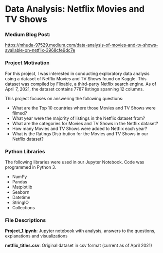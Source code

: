 <H1>Data Analysis: Netflix Movies and TV Shows</H1>

<H3>Medium Blog Post:</H3>

https://mhuda-97529.medium.com/data-analysis-of-movies-and-tv-shows-available-on-netflix-3968cfe9dc7e

<H3>Project Motivation</H3>

<P>For this project, I was interested in conducting exploratory data analysis using a dataset of Netflix Movies and TV Shows found on Kaggle.  This dataset was compiled by Flixable, a third-party Netflix search engine.  As of April 7, 2021, the dataset contains 7787 listings spanning 12 columns.<?P>

<P>This project focuses on answering the following questions:</P>

<UL>
<LI>What are the Top 10 countries where those Movies and TV Shows were filmed?</LI>
<LI>What year were the majority of listings in the Netflix dataset from?</LI>
<LI>What are the categories for Movies and TV Shows in the Netflix dataset?</LI>
<LI>How many Movies and TV Shows were added to Netflix each year?</LI>
<LI>What is the Ratings Distribution for the Movies and TV Shows in our Netflix dataset?</LI>
</UL>

<H3>Python Libraries</H3>

<P>The following libraries were used in our Jupyter Notebook.  Code was programmed in Python 3.</P>

<UL>
<LI>NumPy</LI>
<LI>Pandas</LI>
<LI>Matplotlib</LI>
<LI>Seaborn</LI>
<LI>Datetime</LI>
<LI>StringIO</LI>
<LI>Collections</LI>
</UL>

<H3>File Descriptions</H3>

<P><B>Project_1.ipynb</B>:  Jupyter notebook with analysis, answers to the questions, explanations and visualizations</P>

<P><B>netflix_titles.csv</B>:  Original dataset in csv format (current as of April 2021)</P>
